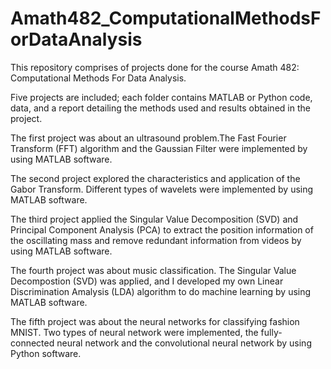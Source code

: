 # Amath482_ComputationalMethodsForDataAnalysis
This repository comprises of projects done for the course Amath 482: Computational Methods For Data Analysis. 

Five projects are included; each folder contains MATLAB or Python code, data, and a report detailing the methods used and results obtained in the project.

The first project was about an ultrasound problem.The Fast Fourier Transform (FFT) algorithm and the Gaussian Filter were implemented by using MATLAB software. 

The second project explored the characteristics and application of the Gabor Transform. Different types of wavelets were implemented by using MATLAB software. 

The third project applied the Singular Value Decomposition (SVD) and Principal Component Analysis (PCA) to extract the position information of the oscillating mass and remove redundant information from videos by using MATLAB software. 

The fourth project was about music classification. The Singular Value Decompostion (SVD) was applied, and I developed my own Linear Discrimination Amalysis (LDA) algorithm to do machine learning by using MATLAB software. 

The fifth project was about the neural networks for classifying fashion MNIST. Two types of neural network were implemented, the fully-connected neural network and the convolutional neural network by using Python software. 
